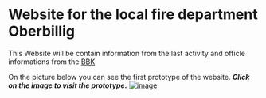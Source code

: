 # Website for the local fire department Oberbillig

This Website will be contain information from the last activity and officle informations from the [BBK](https://www.bbk.bund.de/)

On the picture below you can see the first prototype of the website. _**Click on the image to visit the prototype.**_
[![image](https://github.com/FelixSchick/FFW-OG/assets/79106367/9b1830b9-daa4-4789-a915-0b4c1def08bd)](http://feuerwehr-oberbillig.de/)
